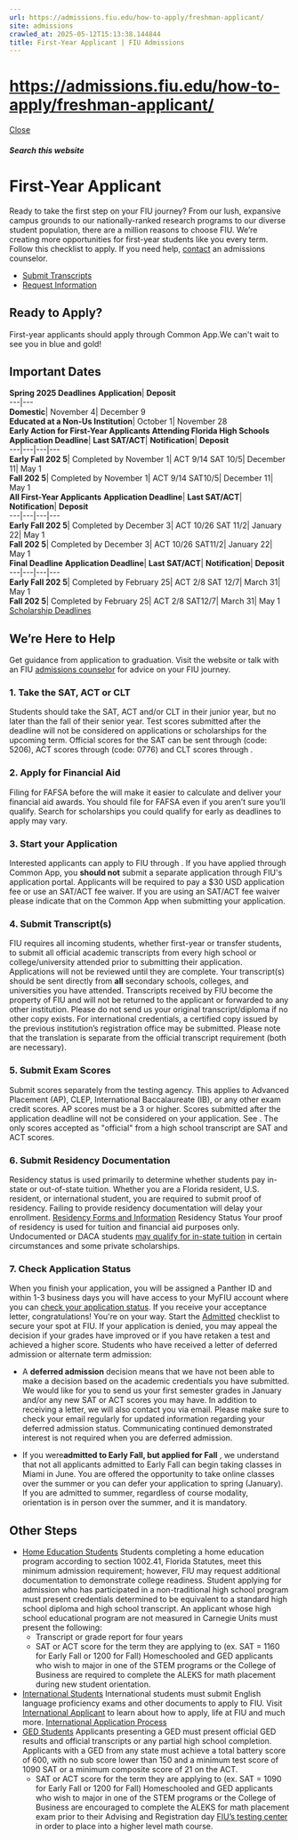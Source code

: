 ```yaml
---
url: https://admissions.fiu.edu/how-to-apply/freshman-applicant/
site: admissions
crawled_at: 2025-05-12T15:13:38.144844
title: First-Year Applicant | FIU Admissions
---
```


# https://admissions.fiu.edu/how-to-apply/freshman-applicant/

[ Close ](https://admissions.fiu.edu/how-to-apply/freshman-applicant/)
##### Search this website
# First-Year Applicant
Ready to take the first step on your FIU journey? From our lush, expansive campus grounds to our nationally-ranked research programs to our diverse student population, there are a million reasons to choose FIU. We’re creating more opportunities for first-year students like you every term. Follow this checklist to apply. If you need help, [contact](https://admissions.fiu.edu/contact/index.html) an admissions counselor.
  * [Submit Transcripts](https://admissions.fiu.edu/how-to-apply/submit-transcripts/index.html)
  * [Request Information](https://admissions.fiu.edu/rfi-form/index.html)


## Ready to Apply?
First-year applicants should apply through Common App.We can't wait to see you in blue and gold!
##  Important Dates
**Spring 2025 Deadlines**
**Application**| **Deposit**  
---|---  
**Domestic**|  November 4| December 9  
**Educated at a Non-Us Institution**|  October 1| November 28  
**Early Action for First-Year Applicants Attending Florida High Schools**
**Application Deadline**| **Last SAT/ACT**| **Notification**| **Deposit**  
---|---|---|---  
**Early Fall 202 5**| Completed by November 1| ACT 9/14 SAT 10/5| December 11| May 1  
**Fall 202 5**| Completed by November 1| ACT 9/14 SAT10/5| December 11| May 1  
**All First-Year Applicants**
**Application Deadline**| **Last SAT/ACT**| **Notification**| **Deposit**  
---|---|---|---  
**Early Fall 202 5**| Completed by December 3| ACT 10/26 SAT 11/2| January 22| May 1  
**Fall 202 5**| Completed by December 3| ACT 10/26 SAT11/2| January 22| May 1  
**Final Deadline**
**Application Deadline**| **Last SAT/ACT**| **Notification**| **Deposit**  
---|---|---|---  
**Early Fall 202 5**| Completed by February 25| ACT 2/8 SAT 12/7| March 31| May 1  
**Fall 202 5**| Completed by February 25| ACT 2/8 SAT12/7| March 31| May 1  
[Scholarship Deadlines](https://admissions.fiu.edu/cost-and-aid/scholarships/index.html)
## We’re Here to Help
Get guidance from application to graduation. Visit the website or talk with an FIU [admissions counselor](https://admissions.fiu.edu/contact/find-your-counselor/index.html) for advice on your FIU journey.
### 1. Take the SAT, ACT or CLT
Students should take the SAT, ACT and/or CLT in their junior year, but no later than the fall of their senior year. Test scores submitted after the deadline will not be considered on applications or scholarships for the upcoming term. Official scores for the SAT can be sent through (code: 5206), ACT scores through (code: 0776) and CLT scores through .
### 2. Apply for Financial Aid 
Filing for FAFSA before the will make it easier to calculate and deliver your financial aid awards. You should file for FAFSA even if you aren’t sure you’ll qualify. Search for scholarships you could qualify for early as deadlines to apply may vary.
### 3. Start your Application
Interested applicants can apply to FIU through . If you have applied through Common App, you **should not** submit a separate application through FIU's application portal.
Applicants will be required to pay a $30 USD application fee or use an SAT/ACT fee waiver. If you are using an SAT/ACT fee waiver please indicate that on the Common App when submitting your application.
### 4. Submit Transcript(s)
FIU requires all incoming students, whether first-year or transfer students, to submit all official academic transcripts from every high school or college/university attended prior to submitting their application. Applications will not be reviewed until they are complete. Your transcript(s) should be sent directly from **all** secondary schools, colleges, and universities you have attended.
Transcripts received by FIU become the property of FIU and will not be returned to the applicant or forwarded to any other institution. Please do not send us your original transcript/diploma if no other copy exists.
For international credentials, a certified copy issued by the previous institution’s registration office may be submitted. Please note that the translation is separate from the official transcript requirement (both are necessary).
### 5. Submit Exam Scores
Submit scores separately from the testing agency. This applies to Advanced Placement (AP), CLEP, International Baccalaureate (IB), or any other exam credit scores. AP scores must be a 3 or higher. Scores submitted after the application deadline will not be considered on your application. See . The only scores accepted as "official" from a high school transcript are SAT and ACT scores.
### 6. Submit Residency Documentation
Residency status is used primarily to determine whether students pay in-state or out-of-state tuition. Whether you are a Florida resident, U.S. resident, or international student, you are required to submit proof of residency. Failing to provide residency documentation will delay your enrollment.
[Residency Forms and Information](https://onestop.fiu.edu/student-records-myfiu/personal-records/declare-residency/)
Residency Status
Your proof of residency is used for tuition and financial aid purposes only. Undocumented or DACA students [may qualify for in-state tuition](https://onestop.fiu.edu/_assets/forms/waiver-non-resident-waiver-form.pdf) in certain circumstances and some private scholarships.
### 7. Check Application Status
When you finish your application, you will be assigned a Panther ID and within 1-3 business days you will have access to your MyFIU account where you can [check your application status](https://onestop.fiu.edu/admissions/application-status/). 
If you receive your acceptance letter, congratulations! You're on your way. Start the [Admitted](https://admissions.fiu.edu/admitted/index.html) checklist to secure your spot at FIU.
If your application is denied, you may appeal the decision if your grades have improved or if you have retaken a test and achieved a higher score.
Students who have received a letter of deferred admission or alternate term admission:
  * A **deferred admission** decision means that we have not been able to make a decision based on the academic credentials you have submitted. We would like for you to send us your first semester grades in January and/or any new SAT or ACT scores you may have. In addition to receiving a letter, we will also contact you via email. Please make sure to check your email regularly for updated information regarding your deferred admission status. Communicating continued demonstrated interest is not required when you are deferred admission. 


  * If you were**admitted to Early Fall, but applied for Fall** , we understand that not all applicants admitted to Early Fall can begin taking classes in Miami in June. You are offered the opportunity to take online classes over the summer or you can defer your application to spring (January). If you are admitted to summer, regardless of course modality, orientation is in person over the summer, and it is mandatory. 


## Other Steps
  * [Home Education Students](https://admissions.fiu.edu/how-to-apply/freshman-applicant/#panel-N10EF6-1)
Students completing a home education program according to section 1002.41, Florida Statutes, meet this minimum admission requirement; however, FIU may request additional documentation to demonstrate college readiness.
Student applying for admission who has participated in a non-traditional high school program must present credentials determined to be equivalent to a standard high school diploma and high school transcript. An applicant whose high school educational program are not measured in Carnegie Units must present the following:
    * Transcript or grade report for four years
    * SAT or ACT score for the term they are applying to (ex. SAT = 1160 for Early Fall or 1200 for Fall)
Homeschooled and GED applicants who wish to major in one of the STEM programs or the College of Business are required to complete the ALEKS for math placement during new student orientation.
  * [International Students](https://admissions.fiu.edu/how-to-apply/freshman-applicant/#panel-N10EF6-2)
International students must submit English language proficiency exams and other documents to apply to FIU. Visit [International Applicant](https://admissions.fiu.edu/international/) to learn about how to apply, life at FIU and much more. 
[International Application Process](https://admissions.fiu.edu/international/)
  * [GED Students](https://admissions.fiu.edu/how-to-apply/freshman-applicant/#panel-N10EF6-3)
Applicants presenting a GED must present official GED results and official transcripts or any partial high school completion. Applicants with a GED from any state must achieve a total battery score of 600, with no sub score lower than 150 and a minimum test score of 1090 SAT or a minimum composite score of 21 on the ACT.
    * SAT or ACT score for the term they are applying to (ex. SAT = 1090 for Early Fall or 1200 for Fall)
Homeschooled and GED applicants who wish to major in one of the STEM programs or the College of Business are encouraged to complete the ALEKS for math placement exam prior to their Advising and Registration day [FIU’s testing center](https://dasa.fiu.edu/all-departments/center-for-testing/virtual-remote-testing-center/ "https://dasa.fiu.edu/all-departments/center-for-testing/virtual-remote-testing-center/") in order to place into a higher level math course.



